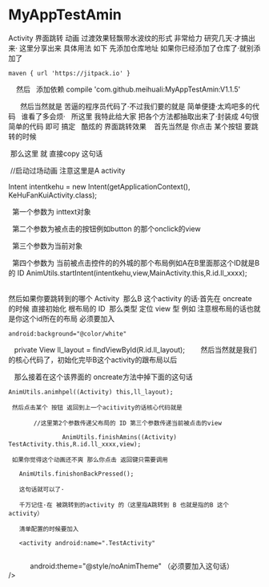 # MyAppTestAmin
Activity 界面跳转 动画 过渡效果轻飘带水波纹的形式 非常给力 研究几天·才搞出来·
 这里分享出来
具体用法 如下
先添加仓库地址 如果你已经添加了仓库了·就别添加了

	maven { url 'https://jitpack.io' }
   
   然后
   添加依赖
    compile 'com.github.meihuali:MyAppTestAmin:V1.1.5'
    
   
   
   然后当然就是 苦逼的程序员代码了·不过我们要的就是 简单便捷·太鸡吧多的代码
   谁看了多会烦·
   所这里 我特此给大家 把各个方法都抽取出来了·封装成 4句很简单的代码 即可 搞定
   酷炫的 界面跳转效果
  
  首先当然是 你点击 某个按钮 要跳转的时候 
  
  那么这里 就 直接copy 这句话
  
  //启动过场动画 注意这里是A activity
  
  
   Intent intentkehu = new Intent(getApplicationContext(), KeHuFanKuiActivity.class);
   
   第一个参数为 inttext对象 
   
   第二个参数为被点击的按钮例如button 的那个onclick的view
   
   第三个参数为当前对象
   
   第四个参数为 当前被点击控件的的外城的那个布局例如A在B里面那这个ID就是B的 ID
 AnimUtils.startIntent(intentkehu,view,MainActivity.this,R.id.ll_xxxx);
                

然后如果你要跳转到的哪个 Activity  那么B 这个activity 的话·首先在 oncreate 的时候 直接初始化 
根布局的 ID  那么类型 定位 view 型 例如 
注意根布局的话也就是你这个id所在的布局 必须要加入 

    android:background="@color/white"
    
    private View  ll_layout = findViewById(R.id.ll_layout);
    
    然后当然就是我们的核心代码了，初始化完毕B这个activity的跟布局以后
    
    那么接着在这个该界面的 oncreate方法中掉下面的这句话
    
    AnimUtils.animhpel((Activity) this,ll_layout);
	 
	 然后点击某个 按钮 返回到上一个acitivity的话核心代码就是 
	 
	       //这里第2个参数传递父布局的 ID 第三个参数传递当前被点击的view
	       
                   AnimUtils.finishAmins((Activity) TestActivity.this,R.id.ll_xxxx,view);
	  
	 如果你觉得这个动画还不爽 那么你点击 返回键只需要调用 
	 
	   AnimUtils.finishonBackPressed(); 
	   
	   这句话就可以了·
	   
	   千万记住·在 被跳转到的activity 的（这里指A跳转到 B 也就是指的B 这个activity）
	   
	   清单配置的时候要加入 
	   
	   <activity android:name=".TestActivity"
	   
            android:theme="@style/noAnimTheme" （必须要加入这句话）
           
	  
	  />
	 
